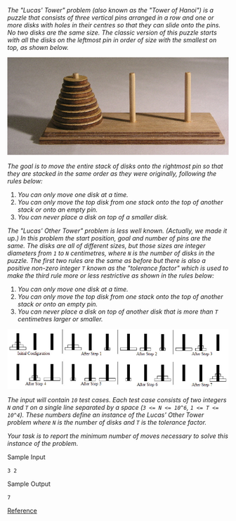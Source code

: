 
*The "Lucas' Tower" problem (also known as the "Tower of Hanoi") is a puzzle that consists of three vertical pins arranged in a row and one or more disks with holes in their centres so that they can slide onto the pins. No two disks are the same size. The classic version of this puzzle starts with all the disks on the leftmost pin in order of size with the smallest on top, as shown below.*

![alt text](towers_of_hanoi_1.jpg "Tower of Hanoi 1")

*The goal is to move the entire stack of disks onto the rightmost pin so that they are stacked in the same order as they were originally, following the rules below:*

1. *You can only move one disk at a time.*
2. *You can only move the top disk from one stack onto the top of another stack or onto an empty pin.*
3. *You can never place a disk on top of a smaller disk.*

*The "Lucas' Other Tower" problem is less well known. (Actually, we made it up.) In this problem the start position, goal and number of pins are the same. The disks are all of different sizes, but those sizes are integer diameters from `1` to `N` centimetres, where `N` is the number of disks in the puzzle. The first two rules are the same as before but there is also a positive non-zero integer `T` known as the "tolerance factor" which is used to make the third rule more or less restrictive as shown in the rules below:*

1. *You can only move one disk at a time.*
2. *You can only move the top disk from one stack onto the top of another stack or onto an empty pin.*
3. *You can never place a disk on top of another disk that is more than `T` centimetres larger or smaller.*

![alt text](towers_of_hanoi_2.jpg "Tower of Hanoi 2")

*The input will contain `10` test cases. Each test case consists of two integers `N` and `T` on a single line separated by a space (`3 <= N <= 10^6`,  `1 <= T <= 10^4`). These numbers define an instance of the Lucas' Other Tower problem where `N` is the number of disks and `T` is the tolerance factor.*

*Your task is to report the minimum number of moves necessary to solve this instance of the problem.*

Sample Input
```
3 2
```

Sample Output
```
7
```
[Reference](https://dmoj.ca/problem/ecoo15r2p3)